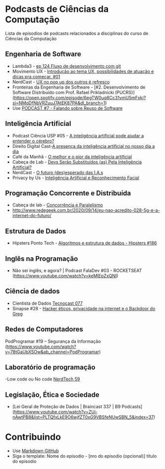 # Podcasts de Ciências da Computação

Lista de episodios de podcasts relacionados a disciplinas do curso de Ciências da Computação

## Engenharia de Software
- Lambda3 - [ep 124 Fluxo de desenvolvimento com git](https://www.lambda3.com.br/2019/01/lambda3-podcast-124-fluxo-de-desenvolvimento-com-git/)
- Movimento UX - [Introdução ao tema UX, possibilidades de atuação e dicas pra começar. #01](https://www.movimentoux.com/ux-design/caio-cesar/)
- NerdCast - [UX no pop up dos outros é refresco](https://jovemnerd.com.br/nerdcast/nerdtech/ux-no-pop-up-dos-outros-e-refresco/)
- Fronteiras da Engenharia de Software - [#2. Desenvolvimento de Software Distribuído com Prof. Rafael Prikladnicki (PUCRS)]
(https://open.spotify.com/episode/6egTW0uq8Cc31vmU5mFxkj?si=NMqDfNbVRZuuJ7AtEK87PA&dl_branch=1)
- Use [PODCAST #7 - Falando sobre Reuso de Software](https://www.youtube.com/watch?v=tfGuK8AUz6Y)

## Inteligência Artificial
- Podcast Ciência USP #05 - [A inteligência artificial pode ajudar a entender o cérebro?](https://www.youtube.com/watch?v=wm5CFUX9akc&list=LLOYhKTrx06OI5PtDPpN8m_w&index=2)
- Direito Digital Cast-[A presença da inteligência artificial no nosso dia a dia](https://www.youtube.com/watch?v=AcQEPOFEGP8)
- Café da Manhã - [O melhor e o pior da inteligência artificial](https://open.spotify.com/episode/4TkUtd6bYudNYmbNv6aFTP?go=1&utm_source=embed_v3&t=0&nd=1)
- Cabeça de Lab - [Devs Serão Substituídos (as) Pela Inteligência Artificial?](https://open.spotify.com/episode/39vIQ7k3XBBX0zdh4iLDZA)
- NerdCast - [O futuro (des)esperado das I.A.s](https://jovemnerd.com.br/nerdcast/o-futuro-desesperado-das-i-a-s/)
- Privacy by Us - [Inteligência Artificial e Reconhecimento Facial](https://open.spotify.com/episode/2zXTkHT1knSM82K7SbsUvO?si=TS3OvJ1GRFeJaIkfTa-dIQ&dl_branch=1)

## Programação Concorrente e Distribuída
- Cabeça de lab - [Concorrência e Paralelismo](https://open.spotify.com/episode/7mnOddZ2iPZ8Kv2y5Wn74g?si=HI9MyK6WQmaMwtwVzjpj5A) 
- http://www.redegeek.com.br/2020/09/14/eu-nao-acredito-028-5g-e-a-internet-do-futuro/

## Estrutura de Dados
- Hipsters Ponto Tech - [Algoritmos e estrutura de dados - Hipsters #186](https://open.spotify.com/episode/3EnlZFp79aUogKt3uY4grc?si=Mo7VTr6ISDedvn-Xba2Hvw)

## Inglês na Programação
- Não sei inglês, e agora? | Podcast FalaDev #03 - ROCKETSEAT (https://www.youtube.com/watch?v=keMIEpZxQNI)

## Ciência de dados
- Cientista de Dados [Tecnocast 077](https://www.youtube.com/watch?v=dh7CCeCbcco)
- Sinapse #28 - [Hacker éticos, privacidade na internet e o Backdoor do Greg](https://open.spotify.com/episode/3Tv11Rt0JRWUWD6tpBtUl9?si=bf138681091c448d)

## Redes de Computadores
PodProgramar #19 – Segurança da Informação (https://www.youtube.com/watch?v=78tGaUbXSOw&ab_channel=PodProgramar)

## Laboratório de programação
-Low code ou No code [NerdTech 59](https://jovemnerd.com.br/nerdcast/nerdtech/low-code-ou-no-code/)

## Legislação, Ética e Sociedade
- [Lei Geral de Proteção de Dados | Braincast 337 | B9 Podcasts] (https://www.youtube.com/watch?v=ZUi-nAwtPB8&list=PLTQfxLkE9O6wjfZT0xG9VBSfeNUwSBN_5&index=37)


# Contribuindo
- Use [Markdown GitHub](https://github.com/adam-p/markdown-here/wiki/Markdown-Cheatsheet)
- Siga o template: Nome do episodio - [nro do episodio (opcional)] titulo do episodio
